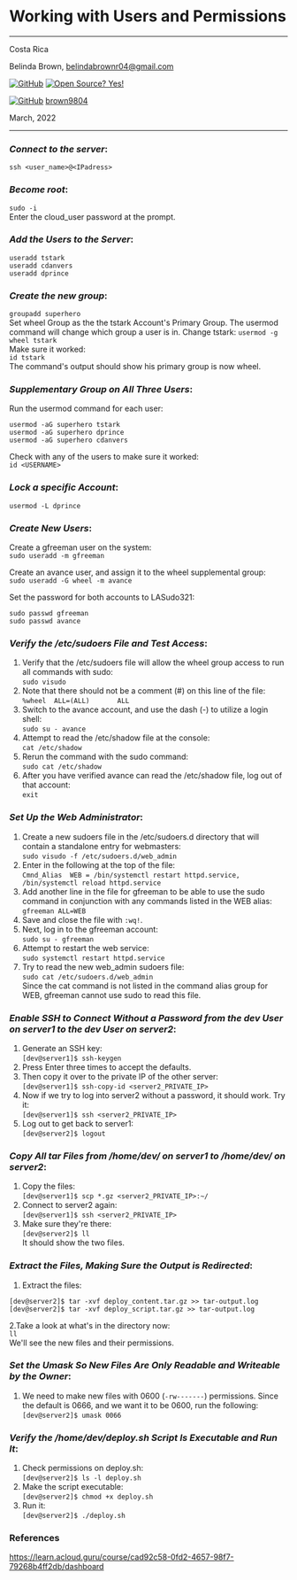 # Working with Users and Permissions

----------------------
Costa Rica

Belinda Brown, belindabrownr04@gmail.com

[![GitHub](https://badgen.net/badge/icon/github?icon=github&label)](https://github.com) [![Open Source? Yes!](https://badgen.net/badge/Open%20Source%20%3F/Yes%21/blue?icon=github)](https://github.com/Naereen/badges/)

[![GitHub](https://img.shields.io/badge/--181717?logo=github&logoColor=ffffff)](https://github.com/) [brown9804](https://github.com/brown9804)


March, 2022

----------------------

### _Connect to the server_:

`ssh <user_name>@<IPadress>`

### _Become root_:
`sudo -i` <br/>
Enter the cloud_user password at the prompt.

### _Add the Users to the Server_:
```
useradd tstark 
useradd cdanvers
useradd dprince
```

### _Create the new group_:
`groupadd superhero` <br/>
Set wheel Group as the the tstark Account's Primary Group. The usermod command will change which group a user is in. Change tstark:
`usermod -g wheel tstark` <br/>
Make sure it worked: <br/>
`id tstark` <br/>
The command's output should show his primary group is now wheel.

### _Supplementary Group on All Three Users_:
Run the usermod command for each user:
```
usermod -aG superhero tstark
usermod -aG superhero dprince
usermod -aG superhero cdanvers
```

Check with any of the users to make sure it worked: <br/>
`id <USERNAME>`

### _Lock a specific Account_:
`usermod -L dprince`

### _Create New Users_:
Create a gfreeman user on the system: <br/>
`sudo useradd -m gfreeman`

Create an avance user, and assign it to the wheel supplemental group: <br/>
`sudo useradd -G wheel -m avance`

Set the password for both accounts to LASudo321:
```
sudo passwd gfreeman
sudo passwd avance
```

### _Verify the /etc/sudoers File and Test Access_:

1. Verify that the /etc/sudoers file will allow the wheel group access to run all commands with sudo: <br/>
`sudo visudo` <br/>
2. Note that there should not be a comment (#) on this line of the file: <br/>
`%wheel  ALL=(ALL)       ALL` <br/>
3. Switch to the avance account, and use the dash (-) to utilize a login shell: <br/>
`sudo su - avance` <br/>
4. Attempt to read the /etc/shadow file at the console: <br/>
`cat /etc/shadow` <br/>
5. Rerun the command with the sudo command: <br/>
`sudo cat /etc/shadow` <br/>
6. After you have verified avance can read the /etc/shadow file, log out of that account: <br/>
`exit`

### _Set Up the Web Administrator_:
1. Create a new sudoers file in the /etc/sudoers.d directory that will contain a standalone entry for webmasters: <br/>
`sudo visudo -f /etc/sudoers.d/web_admin`
2. Enter in the following at the top of the file: <br/>
`Cmnd_Alias  WEB = /bin/systemctl restart httpd.service, /bin/systemctl reload httpd.service`
3. Add another line in the file for gfreeman to be able to use the sudo command in conjunction with any commands listed in the WEB alias:
`gfreeman ALL=WEB`
4. Save and close the file with `:wq!`.
5. Next, log in to the gfreeman account: <br/>
`sudo su - gfreeman`
6. Attempt to restart the web service: <br/>
`sudo systemctl restart httpd.service`
7. Try to read the new web_admin sudoers file: <br/>
`sudo cat /etc/sudoers.d/web_admin` <br/>
Since the cat command is not listed in the command alias group for WEB, gfreeman cannot use sudo to read this file.

### _Enable SSH to Connect Without a Password from the dev User on server1 to the dev User on server2_:
1. Generate an SSH key: <br/>
`[dev@server1]$ ssh-keygen` 
2. Press Enter three times to accept the defaults.
3. Then copy it over to the private IP of the other server: <br/>
`[dev@server1]$ ssh-copy-id <server2_PRIVATE_IP>`
4. Now if we try to log into server2 without a password, it should work. Try it: <br/>
`[dev@server1]$ ssh <server2_PRIVATE_IP>`
5. Log out to get back to server1: <br/>
`[dev@server2]$ logout`

### _Copy All tar Files from /home/dev/ on server1 to /home/dev/ on server2_:
1. Copy the files: <br/>
`[dev@server1]$ scp *.gz <server2_PRIVATE_IP>:~/`
2. Connect to server2 again: <br/>
`[dev@server1]$ ssh <server2_PRIVATE_IP>`
3. Make sure they're there: <br/>
`[dev@server2]$ ll` <br/>
It should show the two files.

### _Extract the Files, Making Sure the Output is Redirected_:
1. Extract the files: <br/>
```
[dev@server2]$ tar -xvf deploy_content.tar.gz >> tar-output.log
[dev@server2]$ tar -xvf deploy_script.tar.gz >> tar-output.log
```
2.Take a look at what's in the directory now: <br/>
`ll` <br/>
We'll see the new files and their permissions.

### _Set the Umask So New Files Are Only Readable and Writeable by the Owner_:
1. We need to make new files with 0600 (`-rw-------`) permissions. Since the default is 0666, and we want it to be 0600, run the following: <br/>
`[dev@server2]$ umask 0066`

### _Verify the /home/dev/deploy.sh Script Is Executable and Run It_:
1. Check permissions on deploy.sh: <br/>
`[dev@server2]$ ls -l deploy.sh` 
2. Make the script executable: <br/>
`[dev@server2]$ chmod +x deploy.sh` 
3. Run it: <br/>
`[dev@server2]$ ./deploy.sh`

### References

https://learn.acloud.guru/course/cad92c58-0fd2-4657-98f7-79268b4ff2db/dashboard
